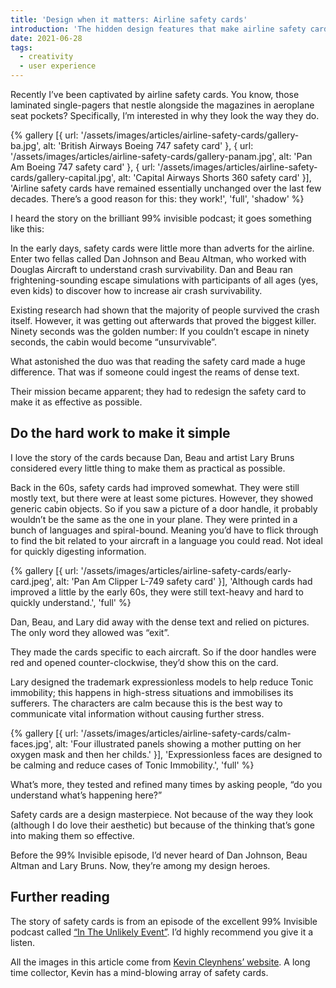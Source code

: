 ```yaml
---
title: 'Design when it matters: Airline safety cards'
introduction: 'The hidden design features that make airline safety cards surprisingly effective.'
date: 2021-06-28
tags:
  - creativity
  - user experience
---
```

Recently I’ve been captivated by airline safety cards. You know, those laminated single-pagers that nestle alongside the magazines in aeroplane seat pockets? Specifically, I’m interested in why they look the way they do.

{% gallery [{
  url: '/assets/images/articles/airline-safety-cards/gallery-ba.jpg',
  alt: 'British Airways Boeing 747 safety card'
}, {
  url: '/assets/images/articles/airline-safety-cards/gallery-panam.jpg',
  alt: 'Pan Am Boeing 747 safety card'
}, {
  url: '/assets/images/articles/airline-safety-cards/gallery-capital.jpg',
  alt: 'Capital Airways Shorts 360 safety card'
}],
'Airline safety cards have remained essentially unchanged over the last few decades. There’s a good reason for this: they work!',
'full',
'shadow'
 %}

 I heard the story on the brilliant 99% invisible podcast; it goes something like this:

In the early days, safety cards were little more than adverts for the airline. Enter two fellas called Dan Johnson and Beau Altman, who worked with Douglas Aircraft to understand crash survivability. Dan and Beau ran frightening-sounding escape simulations with participants of all ages (yes, even kids) to discover how to increase air crash survivability.

Existing research had shown that the majority of people survived the crash itself. However, it was getting out afterwards that proved the biggest killer. Ninety seconds was the golden number: If you couldn’t escape in ninety seconds, the cabin would become “unsurvivable”.

What astonished the duo was that reading the safety card made a huge difference. That was if someone could ingest the reams of dense text.

Their mission became apparent; they had to redesign the safety card to make it as effective as possible.

## Do the hard work to make it simple
I love the story of the cards because Dan, Beau and artist Lary Bruns considered every little thing to make them as practical as possible.

Back in the 60s, safety cards had improved somewhat. They were still mostly text, but there were at least some pictures. However, they showed generic cabin objects. So if you saw a picture of a door handle, it probably wouldn’t be the same as the one in your plane. They were printed in a bunch of languages and spiral-bound. Meaning you’d have to flick through to find the bit related to your aircraft in a language you could read. Not ideal for quickly digesting information.

{% gallery [{
  url: '/assets/images/articles/airline-safety-cards/early-card.jpeg',
  alt: 'Pan Am Clipper L-749 safety card'
}],
'Although cards had improved a little by the early 60s, they were still text-heavy and hard to quickly understand.',
'full' %}

Dan, Beau, and Lary did away with the dense text and relied on pictures. The only word they allowed was “exit”.

They made the cards specific to each aircraft. So if the door handles were red and opened counter-clockwise, they’d show this on the card.

Lary designed the trademark expressionless models to help reduce Tonic immobility; this happens in high-stress situations and immobilises its sufferers. The characters are calm because this is the best way to communicate vital information without causing further stress.

{% gallery [{
  url: '/assets/images/articles/airline-safety-cards/calm-faces.jpg',
  alt: 'Four illustrated panels showing a mother putting on her oxygen mask and then her childs.'
}],
'Expressionless faces are designed to be calming and reduce cases of Tonic Immobility.',
'full' %}

What’s more, they tested and refined many times by asking people, “do you understand what’s happening here?”

Safety cards are a design masterpiece. Not because of the way they look (although I do love their aesthetic) but because of the thinking that’s gone into making them so effective.

Before the 99% Invisible episode, I’d never heard of Dan Johnson, Beau Altman and Lary Bruns. Now, they’re among my design heroes.

## Further reading
The story of safety cards is from an episode of the excellent 99% Invisible podcast called [“In The Unlikely Event”](https://99percentinvisible.org/episode/in-the-unlikely-event/). I’d highly recommend you give it a listen.

All the images in this article come from [Kevin Cleynhens’ website](https://www.airlinesafetycards.be/). A long time collector, Kevin has a mind-blowing array of safety cards.